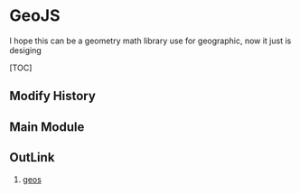 # GeoJS
I hope this can be a geometry math library use for geographic, now it just is desiging

[TOC]

## Modify History

## Main Module

## OutLink
1. [geos]()
